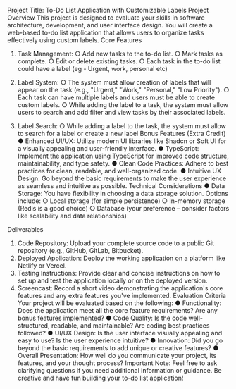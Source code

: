 Project Title: To-Do List Application with Customizable Labels
Project Overview
This project is designed to evaluate your skills in software architecture, development, and
user interface design. You will create a web-based to-do list application that allows users to
organize tasks effectively using custom labels.
Core Features
1. Task Management:
○ Add new tasks to the to-do list.
○ Mark tasks as complete.
○ Edit or delete existing tasks.
○ Each task in the to-do list could have a label (eg - Urgent, work, personal etc)
2. Label System:
○ The system must allow creation of labels that will appear on the task (e.g.,
"Urgent," "Work," "Personal," "Low Priority").
○ Each task can have multiple labels and users must be able to create custom
labels.
○ While adding the label to a task, the system must allow users to search and
add filter and view tasks by their associated labels.

3. Label Search:
○ While adding a label to the task, the system must allow to search for a label
or create a new label
Bonus Features (Extra Credit)
● Enhanced UI/UX: Utilize modern UI libraries like Shadcn or Soft UI for a visually
appealing and user-friendly interface.
● TypeScript: Implement the application using TypeScript for improved code structure,
maintainability, and type safety.
● Clean Code Practices: Adhere to best practices for clean, readable, and
well-organized code.
● Intuitive UX Design: Go beyond the basic requirements to make the user
experience as seamless and intuitive as possible.
Technical Considerations
● Data Storage: You have flexibility in choosing a data storage solution. Options
include:
○ Local storage (for simple persistence)
○ In-memory storage (Redis is a good choice)
○ Database (your preference – consider factors like scalability and data
relationships)

Deliverables

1. Code Repository: Upload your complete source code to a public Git repository (e.g.,
GitHub, GitLab, Bitbucket).
2. Deployed Application: Deploy the working application on a platform like Netlify or
Vercel.
3. Testing Instructions: Provide clear and concise instructions on how to set up and
test the application locally or on the deployed version.
4. Screencast: Record a short video demonstrating the application's core features and
any extra features you've implemented.
Evaluation Criteria
Your project will be evaluated based on the following:
● Functionality: Does the application meet all the core feature requirements? Are any
bonus features implemented?
● Code Quality: Is the code well-structured, readable, and maintainable? Are coding
best practices followed?
● UI/UX Design: Is the user interface visually appealing and easy to use? Is the user
experience intuitive?
● Innovation: Did you go beyond the basic requirements to add unique or creative
features?
● Overall Presentation: How well do you communicate your project, its features, and
your thought process?
Important Note:
Feel free to ask clarifying questions if you need additional information or guidance. Be
creative and have fun building your to-do list application!